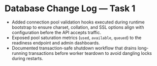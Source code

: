 # Database Change Log — Task 1

- Added connection pool validation hooks executed during runtime bootstrap to ensure charset, collation, and SSL options align
  with configuration before the API accepts traffic.
- Exposed pool saturation metrics (`used`, `available`, `queued`) to the readiness endpoint and admin dashboards.
- Documented transaction-safe shutdown workflow that drains long-running transactions before worker teardown to avoid dangling
  locks during restarts.
